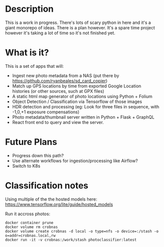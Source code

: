 # Description
This is a work in progress. There's lots of scary python in here and it's a giant monorepo of ideas. There is a plan however.
It's a spare time project however it's taking a lot of time so it's not finished yet.

# What is it?
This is a set of apps that will:
- Ingest new photo metadata from a NAS (put there by https://github.com/ryanbeales/sd_card_copier)
- Match up GPS locations by time from exported Google Location histories (or other sources, such at GPX files)
- A static html map generator of photo locations using Python + Folium
- Object Detection / Classification via Tensorflow of those images
- HDR detection and processing (eg: Look for three files in sequence, with -1,0,+1 exposure compensations)
- Photo metadata/thumbnail server written in Python + Flask + GraphQL
- React front end to query and view the server.

# Future Plans
- Progress down this path?
- Use alternate workflows for ingestion/processing like Airflow?
- Switch to K8s

# Classification notes
Using multiple of the the hosted models here:
https://www.tensorflow.org/lite/guide/hosted_models

Run it accross photos:
```
docker container prune
docker volume rm crobnas
docker volume create crobnas -d local -o type=nfs -o device=:/stash -o o=addr=crobnas.local,rw
docker run -it -v crobnas:/work/stash photoclassifier:latest
```